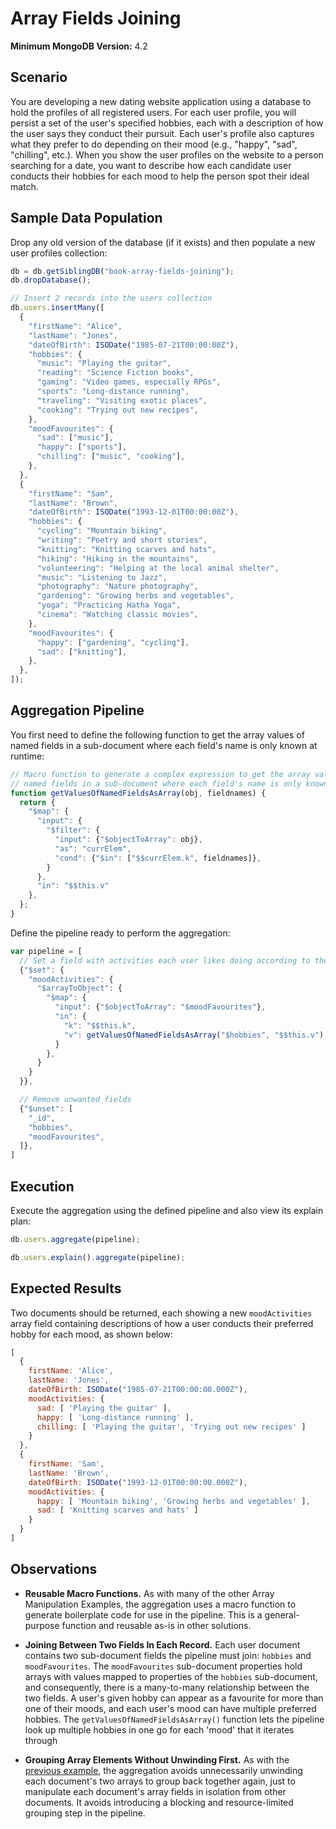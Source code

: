 # Array Fields Joining

__Minimum MongoDB Version:__ 4.2


## Scenario

You are developing a new dating website application using a database to hold the profiles of all registered users. For each user profile, you will persist a set of the user's specified hobbies, each with a description of how the user says they conduct their pursuit. Each user's profile also captures what they prefer to do depending on their mood (e.g., "happy", "sad", "chilling", etc.). When you show the user profiles on the website to a person searching for a date, you want to describe how each candidate user conducts their hobbies for each mood to help the person spot their ideal match.

## Sample Data Population

Drop any old version of the database (if it exists) and then populate a new user profiles collection:

```javascript
db = db.getSiblingDB("book-array-fields-joining");
db.dropDatabase();

// Insert 2 records into the users collection
db.users.insertMany([
  {
    "firstName": "Alice",
    "lastName": "Jones",
    "dateOfBirth": ISODate("1985-07-21T00:00:00Z"),
    "hobbies": {
      "music": "Playing the guitar",
      "reading": "Science Fiction books",
      "gaming": "Video games, especially RPGs",
      "sports": "Long-distance running",
      "traveling": "Visiting exotic places",
      "cooking": "Trying out new recipes",
    },      
    "moodFavourites": {
      "sad": ["music"],
      "happy": ["sports"],
      "chilling": ["music", "cooking"],
    },
  },
  {
    "firstName": "Sam",
    "lastName": "Brown",
    "dateOfBirth": ISODate("1993-12-01T00:00:00Z"),
    "hobbies": {
      "cycling": "Mountain biking",
      "writing": "Poetry and short stories",
      "knitting": "Knitting scarves and hats",
      "hiking": "Hiking in the mountains",
      "volunteering": "Helping at the local animal shelter",
      "music": "Listening to Jazz",
      "photography": "Nature photography",
      "gardening": "Growing herbs and vegetables",
      "yoga": "Practicing Hatha Yoga",
      "cinema": "Watching classic movies",
    },
    "moodFavourites": {
      "happy": ["gardening", "cycling"],
      "sad": ["knitting"],
    },
  },
]);
```


## Aggregation Pipeline

You first need to define the following function to get the array values of named fields in a sub-document where each field's name is only known at runtime:

```javascript
// Macro function to generate a complex expression to get the array values of
// named fields in a sub-document where each field's name is only known at runtime 
function getValuesOfNamedFieldsAsArray(obj, fieldnames) {
  return {
    "$map": { 
      "input": {
        "$filter": { 
          "input": {"$objectToArray": obj}, 
          "as": "currElem",
          "cond": {"$in": ["$$currElem.k", fieldnames]},
        }
      }, 
      "in": "$$this.v" 
    }, 
  };
}
```

Define the pipeline ready to perform the aggregation:

```javascript
var pipeline = [
  // Set a field with activities each user likes doing according to their mood
  {"$set": {
    "moodActivities": {      
      "$arrayToObject": {
        "$map": { 
          "input": {"$objectToArray": "$moodFavourites"},
          "in": {              
            "k": "$$this.k",
            "v": getValuesOfNamedFieldsAsArray("$hobbies", "$$this.v"),
          }
        }, 
      }
    }
  }},

  // Remove unwanted fields  
  {"$unset": [
    "_id",
    "hobbies",
    "moodFavourites",
  ]},  
]
```


## Execution

Execute the aggregation using the defined pipeline and also view its explain plan:

```javascript
db.users.aggregate(pipeline);
```

```javascript
db.users.explain().aggregate(pipeline);
```


## Expected Results

Two documents should be returned, each showing a new `moodActivities` array field containing descriptions of how a user conducts their preferred hobby for each mood, as shown below:

```javascript
[
  {
    firstName: 'Alice',
    lastName: 'Jones',
    dateOfBirth: ISODate("1985-07-21T00:00:00.000Z"),
    moodActivities: {
      sad: [ 'Playing the guitar' ],
      happy: [ 'Long-distance running' ],
      chilling: [ 'Playing the guitar', 'Trying out new recipes' ]
    }
  },
  {
    firstName: 'Sam',
    lastName: 'Brown',
    dateOfBirth: ISODate("1993-12-01T00:00:00.000Z"),
    moodActivities: {
      happy: [ 'Mountain biking', 'Growing herbs and vegetables' ],
      sad: [ 'Knitting scarves and hats' ]
    }
  }
]
```


## Observations

* __Reusable Macro Functions.__ As with many of the other Array Manipulation Examples, the aggregation uses a macro function to generate boilerplate code for use in the pipeline. This is a general-purpose function and reusable as-is in other solutions.

 * __Joining Between Two Fields In Each Record.__ Each user document contains two sub-document fields the pipeline must join: `hobbies` and `moodFavourites`. The `moodFavourites` sub-document properties hold arrays with values mapped to properties of the `hobbies` sub-document, and consequently, there is a many-to-many relationship between the two fields. A user's given hobby can appear as a favourite for more than one of their moods, and each user's mood can have multiple preferred hobbies. The `getValuesOfNamedFieldsAsArray()` function lets the pipeline look up multiple hobbies in one go for each 'mood' that it iterates through 
 
 * __Grouping Array Elements Without Unwinding First.__ As with the [previous example](array-element-grouping.md), the aggregation avoids unnecessarily unwinding each document's two arrays to group back together again, just to manipulate each document's array fields in isolation from other documents. It avoids introducing a blocking and resource-limited grouping step in the pipeline.

